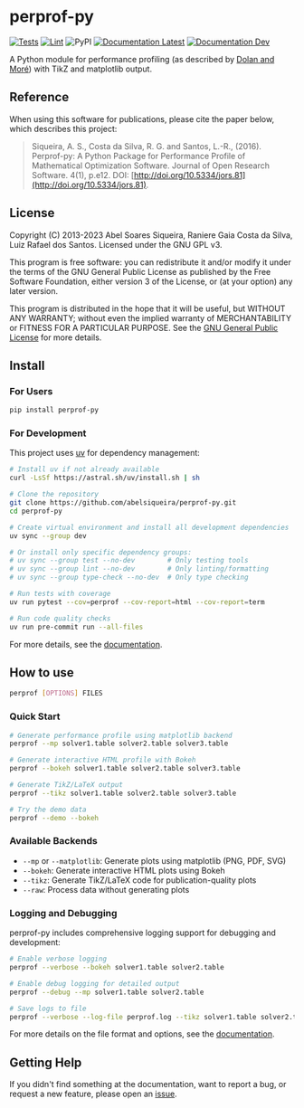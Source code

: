 # perprof-py

[![Tests](https://github.com/abelsiqueira/perprof-py/actions/workflows/tests.yml/badge.svg "Test Status")](https://github.com/abelsiqueira/perprof-py/actions/workflows/tests.yml)
[![Lint](https://github.com/abelsiqueira/perprof-py/actions/workflows/lint.yml/badge.svg "Lint Status")](https://github.com/abelsiqueira/perprof-py/actions/workflows/lint.yml)
![PyPI](https://img.shields.io/pypi/v/perprof-py "PyPI Version")
[![Documentation Latest](https://img.shields.io/badge/docs-latest-blue "Latest Documentation")](https://abelsiqueira.github.io/perprof-py/latest)
[![Documentation Dev](https://img.shields.io/badge/docs-dev-blue "Development Documentation")](https://abelsiqueira.github.io/perprof-py/dev)

A Python module for performance profiling (as described by [Dolan and
Moré](http://arxiv.org/abs/cs/0102001)) with TikZ and matplotlib output.

## Reference

When using this software for publications, please cite the paper below, which
describes this project:

> Siqueira, A. S., Costa da Silva, R. G. and Santos, L.-R., (2016).
Perprof-py: A Python Package for Performance Profile of Mathematical
Optimization Software. Journal of Open Research Software. 4(1), p.e12.
DOI: [http://doi.org/10.5334/jors.81](http://doi.org/10.5334/jors.81).

## License

Copyright (C) 2013-2023 Abel Soares Siqueira, Raniere Gaia Costa da Silva,
Luiz Rafael dos Santos.
Licensed under the GNU GPL v3.

This program is free software: you can redistribute it and/or modify it under
the terms of the GNU General Public License as published by the Free Software
Foundation, either version 3 of the License, or (at your option) any later
version.

This program is distributed in the hope that it will be useful, but WITHOUT ANY
WARRANTY; without even the implied warranty of MERCHANTABILITY or FITNESS FOR A
PARTICULAR PURPOSE. See the [GNU General Public License](LICENSE) for more
details.

## Install

### For Users

```bash
pip install perprof-py
```

### For Development

This project uses [uv](https://docs.astral.sh/uv/) for dependency management:

```bash
# Install uv if not already available
curl -LsSf https://astral.sh/uv/install.sh | sh

# Clone the repository
git clone https://github.com/abelsiqueira/perprof-py.git
cd perprof-py

# Create virtual environment and install all development dependencies
uv sync --group dev

# Or install only specific dependency groups:
# uv sync --group test --no-dev        # Only testing tools
# uv sync --group lint --no-dev        # Only linting/formatting
# uv sync --group type-check --no-dev  # Only type checking

# Run tests with coverage
uv run pytest --cov=perprof --cov-report=html --cov-report=term

# Run code quality checks
uv run pre-commit run --all-files
```

For more details, see the [documentation](https://abelsiqueira.github.io/perprof-py/latest).

## How to use

```bash
perprof [OPTIONS] FILES
```

### Quick Start

```bash
# Generate performance profile using matplotlib backend
perprof --mp solver1.table solver2.table solver3.table

# Generate interactive HTML profile with Bokeh
perprof --bokeh solver1.table solver2.table solver3.table

# Generate TikZ/LaTeX output
perprof --tikz solver1.table solver2.table solver3.table

# Try the demo data
perprof --demo --bokeh
```

### Available Backends

- `--mp` or `--matplotlib`: Generate plots using matplotlib (PNG, PDF, SVG)
- `--bokeh`: Generate interactive HTML plots using Bokeh
- `--tikz`: Generate TikZ/LaTeX code for publication-quality plots
- `--raw`: Process data without generating plots

### Logging and Debugging

perprof-py includes comprehensive logging support for debugging and development:

```bash
# Enable verbose logging
perprof --verbose --bokeh solver1.table solver2.table

# Enable debug logging for detailed output
perprof --debug --mp solver1.table solver2.table

# Save logs to file
perprof --verbose --log-file perprof.log --tikz solver1.table solver2.table
```

For more details on the file format and options, see the [documentation](https://abelsiqueira.github.io/perprof-py/latest).

## Getting Help

If you didn't find something at the documentation, want to report a bug, or
request a new feature, please open an
[issue](https://github.com/abelsiqueira/perprof-py/issues).
